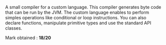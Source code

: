 A small compiler for a custom language. This compiler generates byte code that can be run by the JVM. The custom language enables to perform simples operations like conditional or loop
instructions. You can also declare functions, manipulate primitive types and use the standard API classes.

Mark obtained : **18/20**